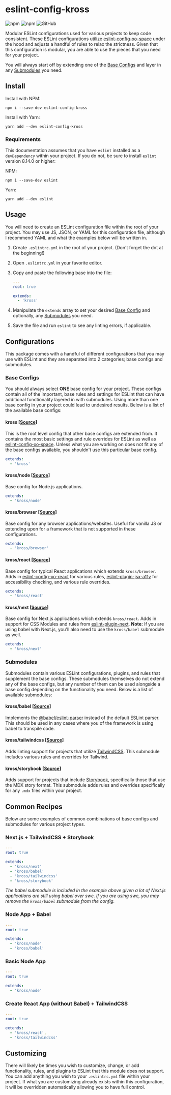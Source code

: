 # eslint-config-kross

![npm](https://img.shields.io/npm/v/eslint-config-kross) ![npm](https://img.shields.io/npm/dt/eslint-config-kross) ![GitHub](https://img.shields.io/github/license/KyleRoss/eslint-config-kross)

Modular ESLint configurations used for various projects to keep code consistent. These ESLint configurations utilize [eslint-config-xo-space](https://github.com/xojs/eslint-config-xo-space) under the hood and adjusts a handful of rules to relax the strictness. Given that this configuration is modular, you are able to use the pieces that you need for your project.

You will always start off by extending one of the [Base Configs](#base-configs) and layer in any [Submodules](#submodules) you need.



## Install

Install with NPM:

```shell
npm i --save-dev eslint-config-kross
```

Install with Yarn:

```shell
yarn add --dev eslint-config-kross
```



### Requirements

This documentation assumes that you have `eslint` installed as a `devDependency` within your project. If you do not, be sure to install `eslint` version 8.14.0 or higher:

NPM:

```shell
npm i --save-dev eslint
```

Yarn:

```shell
yarn add --dev eslint
```



## Usage

You will need to create an ESLint configuration file within the root of your project. You may use JS, JSON, or YAML for this configuration file, although I recommend YAML and what the examples below will be written in.

1. Create `.eslintrc.yml` in the root of your project. (Don't forget the dot at the beginning!)

2. Open `.eslintrc.yml` in your favorite editor.

3. Copy and paste the following base into the file:
   ```yaml
   ---
   root: true
   
   extends:
     - 'kross'
   ```

4. Manipulate the `extends` array to set your desired [Base Config](#base-configs) and optionally, any [Submodules](#submodules) you need.

5. Save the file and run `eslint` to see any linting errors, if applicable.



## Configurations

This package comes with a handful of different configurations that you may use with ESLint and they are separated into 2 categories; base configs and submodules.



### Base Configs

You should always select **ONE** base config for your project. These configs contain all of the important, base rules and settings for ESLint that can have additional functionality layered in with submodules. Using more than one base config in your project could lead to undesired results. Below is a list of the available base configs:



#### kross [[Source](./blob/main/index.js)]

This is the root level config that other base configs are extended from. It contains the most basic settings and rule overrides for ESLint as well as [eslint-config-xo-space](https://github.com/xojs/eslint-config-xo-space). Unless what you are working on does not fit any of the base configs available, you shouldn't use this particular base config.

```yaml
extends:
  - 'kross'
```



#### kross/node [[Source](./blob/main/node.js)]

Base config for Node.js applications.

```yaml
extends:
  - 'kross/node'
```



#### kross/browser [[Source](./blob/main/browser.js)]

Base config for any browser applications/websites. Useful for vanilla JS or extending upon for a framework that is not supported in these configurations.

```yaml
extends:
  - 'kross/browser'
```



#### kross/react [[Source](./blob/main/react.js)]

Base config for typical React applications which extends `kross/browser`. Adds in [eslint-config-xo-react](https://github.com/xojs/eslint-config-xo-react) for various rules, [eslint-plugin-jsx-a11y](https://github.com/jsx-eslint/eslint-plugin-jsx-a11y) for accessibility checking, and various rule overrides.

```yaml
extends:
  - 'kross/react'
```



#### kross/next [[Source](./blob/main/next.js)]

Base config for Next.js applications which extends `kross/react`. Adds in support for CSS Modules and rules from [eslint-plugin-next](https://github.com/vercel/next.js/tree/canary/packages/eslint-plugin-next). **Note:** If you are using babel with Next.js, you'll also need to use the `kross/babel` submodule as well.

```yaml
extends:
  - 'kross/next'
```



### Submodules

Submodules contain various ESLint configurations, plugins, and rules that supplement the base configs. These submodules themselves do not extend any of the base configs, but any number of them can be used alongside a base config depending on the functionality you need. Below is a list of available submodules:



#### kross/babel [[Source](./blob/main/babel.js)]

Implements the [@babel/eslint-parser](https://www.npmjs.com/package/@babel/eslint-parser) instead of the default ESLint parser. This should be used in any cases where you of the framework is using babel to transpile code.



#### kross/tailwindcss [[Source](./blob/main/tailwindcss.js)]

Adds linting support for projects that utilize [TailwindCSS](https://tailwindcss.com/). This submodule includes various rules and overrides for Tailwind.



#### kross/storybook [[Source](./blob/main/storybook.js)]

Adds support for projects that include [Storybook](https://storybook.js.org/), specifically those that use the MDX story format. This submodule adds rules and overrides specifically for any `.mdx` files within your project.



## Common Recipes

Below are some examples of common combinations of base configs and submodules for various project types.



### Next.js + TailwindCSS + Storybook

```yaml
---
root: true

extends:
  - 'kross/next'
  - 'kross/babel'
  - 'kross/tailwindcss'
  - 'kross/storybook'
```

*The babel submodule is included in the example above given a lot of Next.js applications are still using babel over swc. If you are using swc, you may remove the `kross/babel` submodule from the config.*



### Node App + Babel

```yaml
---
root: true

extends:
  - 'kross/node'
  - 'kross/babel'
```



### Basic Node App

```yaml
---
root: true

extends:
  - 'kross/node'
```



### Create React App (without Babel) + TailwindCSS

```yaml
---
root: true

extends:
  - 'kross/react',
  - 'kross/tailwindcss'
```





## Customizing

There will likely be times you wish to customize, change, or add functionality, rules, and plugins to ESLint that this module does not support. You can add anything you wish to your `.eslintrc.yml` file within your project. If what you are customizing already exists within this configuration, it will be overridden automatically allowing you to have full control.
